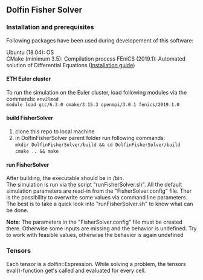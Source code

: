 ## Dolfin Fisher Solver

### Installation and prerequisites
Following packages have been used during developement of this software:

Ubuntu (18.04): OS  
CMake (minimum 3.5): Compilation process 
FEniCS (2019.1): Automated solution of Differential Equations ([Installation guide](https://fenics.readthedocs.io/en/latest/installation.html))

#### ETH Euler cluster
To run the simulation on the Euler cluster, load following modules via the commands:
`env2lmod`  
`module load gcc/6.3.0 cmake/3.15.3 openmpi/3.0.1 fenics/2019.1.0`


#### build FisherSolver
1. clone this repo to local machine
2. in DolfinFisherSolver parent folder run following commands:  
  `mkdir DolfinFisherSolver/build && cd DolfinFisherSolver/build`  
  `cmake .. && make`
  
 #### run FisherSolver
 After building, the executable should be in /bin.  
 The simulation is run via the script "runFisherSolver.sh". All the default simulation parameters are read-in from the "FisherSolver.config" file. Ther is the possibility to overwrite some values via command line parameters. The best is to take a quick look into "runFisherSolver.sh" to know what can be done.  
 
**Note**: The parameters in the "FisherSolver.config" file must be created there. Otherwise some inputs are missing and the behavior is undefined. Try to work with feasible values, otherwise the behavior is again undefined

  


### Tensors
Each tensor is a dolfin::Expression. While solving a problem, the tensors eval()-function get's called and evaluated for every cell.
